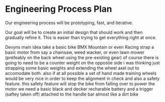 Engineering Process Plan
========================

Our engineering process will be prototyping, fast, and iterative.

Our goal will be to create an initial design that should work and then gradually refine it.
This is easier than trying to get everything right at once.


Devyns main idea
take a basic bike BMX Mountain or even Racing
strap a basic motor from say a chainsaw, weed wacker, or even lawn mower (prefeably on the back wheel using the pre-existing gear)
of course there is going to need to be a counter weight on the oppostie side i was thinking just strapping some basic weights and extending the wheel axel out to accomodate both.
also if at all possible a set of hand made training wheels would be very nice in order to keep the alignment in check and also a safety feature.
this safety feature will stop the bike from falling over
to power the motor we need a basic black and decker recharable battery and a trigger (saftey taken off) attached to the handle bar almost like a dirt bike
